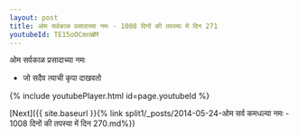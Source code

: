 ```yaml
---
layout: post
title: ओम सर्वकाळ प्रसादाच्या नमः - 1008 दिनों की तपस्या में दिन 271
youtubeId: TE15oOCmnWM
---
```

 
 
 ओम सर्वकाळ प्रसादाच्या नमः  
 
 -  जो सदैव त्याची कृपा दाखवतो 
 
  
 
  
 
 
 
 
 
 


{% include youtubePlayer.html id=page.youtubeId %}
 
[Next]({{ site.baseurl }}{% link  split1/_posts/2014-05-24-ओम सर्व कमधल्या नमः - 1008 दिनों की तपस्या में दिन 270.md%})
 
